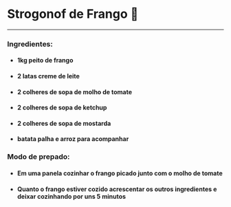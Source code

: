 # Strogonof de Frango 🐔 
---
### Ingredientes:
* #### 1kg peito de frango
* #### 2 latas creme de leite
* #### 2 colheres de sopa de molho de tomate
* #### 2 colheres de sopa de ketchup
* #### 2 colheres de sopa de mostarda
* #### batata palha e arroz para acompanhar
### Modo de prepado:
* #### Em uma panela cozinhar o frango picado junto com o molho de tomate
* #### Quanto o frango estiver cozido acrescentar os outros ingredientes e deixar cozinhando por uns 5 minutos
